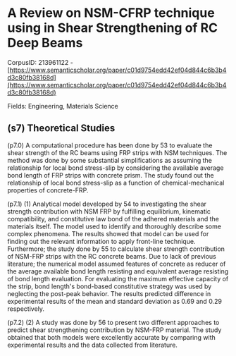 # A Review on NSM-CFRP technique using in Shear Strengthening of RC Deep Beams

CorpusID: 213961122 - [https://www.semanticscholar.org/paper/c01d9754edd42ef04d844c6b3b4d3c80fb38168d](https://www.semanticscholar.org/paper/c01d9754edd42ef04d844c6b3b4d3c80fb38168d)

Fields: Engineering, Materials Science

## (s7) Theoretical Studies
(p7.0) A computational procedure has been done by 53 to evaluate the shear strength of the RC beams using FRP strips with NSM techniques. The method was done by some substantial simplifications as assuming the relationship for local bond stress-slip by considering the available average bond length of FRP strips with concrete prism. The study found out the relationship of local bond stress-slip as a function of chemical-mechanical properties of concrete-FRP.

(p7.1) (1) Analytical model developed by 54 to investigating the shear strength contribution with NSM FRP by fulfilling equilibrium, kinematic compatibility, and constitutive law bond of the adhered materials and the materials itself. The model used to identify and thoroughly describe some complex phenomena. The results showed that model can be used for finding out the relevant information to apply front-line technique. Furthermore; the study done by 55 to calculate shear strength contribution of NSM-FRP strips with the RC concrete beams. Due to lack of previous literature; the numerical model assumed features of concrete as reducer of the average available bond length resisting and equivalent average resisting of bond length evaluation. For evaluating the maximum effective capacity of the strip, bond length's bond-based constitutive strategy was used by neglecting the post-peak behavior. The results predicted difference in experimental results of the mean and standard deviation as 0.69 and 0.29 respectively.

(p7.2) (2) A study was done by 56 to present two different approaches to predict shear strengthening contribution by NSM-FRP material. The study obtained that both models were excellently accurate by comparing with experimental results and the data collected from literature.

